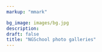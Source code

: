 ```yaml
---
markup: "mmark"

bg_image: images/bg.jpg
description:  
draft: false
title: "NGSchool photo galleries"
---
```

